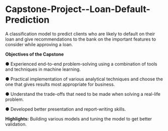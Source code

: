 # Capstone-Project--Loan-Default-Prediction

A classification model to predict clients who are likely to default on their loan and give recommendations to the bank on the important features to consider while approving a loan.

**Objectives of the Capstone**
 
  ●  Experienced end-to-end problem-solving using a combination of tools and techniques in machine learning.
  
  ●  Practical implementation of various analytical techniques and choose the one that gives results most appropriate for business.
  
  ●  Understand the trade-offs that need to be made when solving a real-life problem.
  
  ●  Developed better presentation and report-writing skills.

  
  **Highlights:**
  Building various models and tuning the model to get better validation.
